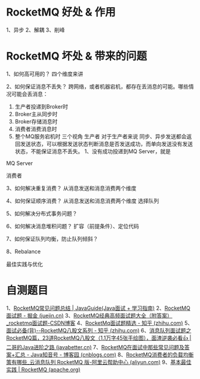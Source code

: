 # RocketMQ 好处 & 作用
1、异步
2、解耦
3、削峰

# RocketMQ 坏处 & 带来的问题
1、如何高可用的？
四个维度来讲

2、如何保证消息不丢失？
跨网络，或者机器宕机，都存在丢消息的可能。哪些情况可能会丢消息：
1. 生产者投递到Broker时
2. Broker主从同步时
3. Broker存储消息时
4. 消费者消费消息时
5. 整个MQ服务宕机时
三个视角
生产者
对于生产者来说
同步、异步发送都会返回发送状态，可以根据发送状态判断消息是否发送成功，而单向发送没有发送状态，不能保证消息不丢失。
1、没有成功投递到MQ Server，就是

MQ Server

消费者


3、如何解决重复消费？
从消息发送和消息消费两个维度

4、如何保证顺序消费？
从消息发送和消息消费两个维度
选择队列

5、如何解决分布式事务问题？

6、如何解决消息堆积问题？
扩容（前提条件）、定位代码

7、如何保证队列均衡，防止队列倾斜？

8、Rebalance

最佳实践与优化


# 自测题目
1、[RocketMQ常见问题总结 | JavaGuide(Java面试 + 学习指南)](https://javaguide.cn/high-performance/message-queue/rocketmq-questions.html)
2、[RocketMQ面试题 - 掘金 (juejin.cn)](https://juejin.cn/post/7066064544837140510#heading-48)
3、[RocketMQ经典高频面试题大全（附答案）_rocketmq面试题-CSDN博客](https://blog.csdn.net/ctwctw/article/details/107463884)
4、[RocketMq面试题精选 - 知乎 (zhihu.com)](https://zhuanlan.zhihu.com/p/521109575)
5、[面试必备(背)--RocketMQ八股文系列 - 知乎 (zhihu.com)](https://zhuanlan.zhihu.com/p/558139014)
6、[消息队列面试题之RocketMQ篇，23道RocketMQ八股文（1.1万字45张手绘图），面渣逆袭必看👍 | 二哥的Java进阶之路 (javabetter.cn)](https://javabetter.cn/sidebar/sanfene/rocketmq.html)
7、[RocketMQ在面试中那些常见问题及答案+汇总 - Java知音号 - 博客园 (cnblogs.com)](https://www.cnblogs.com/javazhiyin/p/13327925.html)
8、[RocketMQ消费者的负载均衡策有哪些_云消息队列 RocketMQ 版-阿里云帮助中心 (aliyun.com)](https://help.aliyun.com/zh/apsaramq-for-rocketmq/cloud-message-queue-rocketmq-5-x-series/developer-reference/load-balancing-policies-for-consumers?spm=a2c4g.11186623.0.0.1fc93d06lIa1DS)
9、[基本最佳实践 | RocketMQ (apache.org)](https://rocketmq.apache.org/zh/docs/bestPractice/01bestpractice/)






